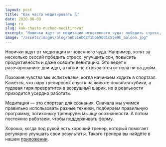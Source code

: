 ```yaml
---
layout: post
title: "Как часто медитировать 🗓"
date: 2020-06-09
lang: ru
slug: kak-chasto-nuzhno-meditirovat
excerpt: "Новички ждут от медитации мгновенного чуда: победить стресс, улучшить сон, повысить продуктивность и даже освоить левитацию."
image: "/assets/images/blog/5eb51eb62f1bbb9dd1c55e9b_baloon.jpg"
---
```


Новички ждут от медитации мгновенного чуда. Например, хотят за несколько сессий победить стресс, улучшить сон, повысить продуктивность и даже освоить левитацию. Это ведёт к разочарованию: дни идут, а пятки не отрываются от пола ни на дюйм.

Похожие чувства мы испытываем, когда начинаем ходить в спортзал. Кажется, что пару тренировок спустя на животе появятся кубики, а пудовая гиря превратится в воздушный шарик, но в реальности приходится усердно работать.

Медитация — это спортзал для сознания. Сначала мы учимся правильно использовать разные техники, подбираем правильную программу, потихоньку тренируем мышцу осознанности. А потом постоянно работаем, чтобы поддерживать форму.

Хорошо, когда под рукой есть хороший тренер, который помогает регулярно улучшать свои результаты. Такого тренера вы найдёте в нашем [приложении](https://itunes.apple.com/us/app/практика-медитации-на-русском/id1467786415).